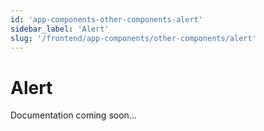 ```yaml
---
id: 'app-components-other-components-alert'
sidebar_label: 'Alert'
slug: '/frontend/app-components/other-components/alert'
---
```


# Alert

Documentation coming soon...